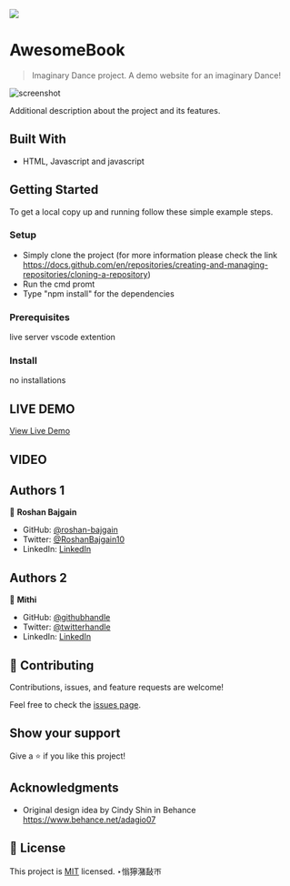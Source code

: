 ![](https://img.shields.io/badge/Microverse-blueviolet)

# AwesomeBook

> Imaginary Dance project. A demo website for an imaginary Dance!

![screenshot]()

Additional description about the project and its features.

## Built With

- HTML, Javascript and javascript

## Getting Started

To get a local copy up and running follow these simple example steps.

### Setup

- Simply clone the project (for more information please check the link https://docs.github.com/en/repositories/creating-and-managing-repositories/cloning-a-repository)
- Run the cmd promt
- Type "npm install" for the dependencies

### Prerequisites

live server vscode extention

### Install

no installations

## LIVE DEMO

[View Live Demo]()

## VIDEO

## Authors 1

👤 **Roshan Bajgain**

- GitHub: [@roshan-bajgain](https://github.com/roshan-bajgain)
- Twitter: [@RoshanBajgain10](https://twitter.com/RoshanBajgain10)
- LinkedIn: [LinkedIn](https://www.linkedin.com/in/roshan-bazgain/)

 ## Authors 2
 
 👤 **Mithi**

- GitHub: [@githubhandle](https://github.com/Mithi-code)
- Twitter: [@twitterhandle](https://twitter.com/LazyMithlesh)
- LinkedIn: [LinkedIn](https://www.linkedin.com/in/mithlesh-kumar-564a97221/)

## 🤝 Contributing

Contributions, issues, and feature requests are welcome!

Feel free to check the [issues page]().

## Show your support

Give a ⭐️ if you like this project!

## Acknowledgments

- Original design idea by Cindy Shin in Behance https://www.behance.net/adagio07

## 📝 License

This project is [MIT](./MIT.md) licensed.
‣慃獰潴敮ㄭ  

